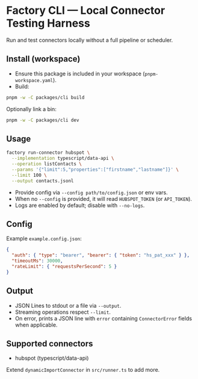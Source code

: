 # Factory CLI — Local Connector Testing Harness

Run and test connectors locally without a full pipeline or scheduler.

## Install (workspace)

- Ensure this package is included in your workspace (`pnpm-workspace.yaml`).
- Build:

```bash
pnpm -w -C packages/cli build
```

Optionally link a bin:

```bash
pnpm -w -C packages/cli dev
```

## Usage

```bash
factory run-connector hubspot \
  --implementation typescript/data-api \
  --operation listContacts \
  --params '{"limit":5,"properties":["firstname","lastname"]}' \
  --limit 100 \
  --output contacts.jsonl
```

- Provide config via `--config path/to/config.json` or env vars.
- When no `--config` is provided, it will read `HUBSPOT_TOKEN` (or `API_TOKEN`).
- Logs are enabled by default; disable with `--no-logs`.

## Config

Example `example.config.json`:

```json
{
  "auth": { "type": "bearer", "bearer": { "token": "hs_pat_xxx" } },
  "timeoutMs": 30000,
  "rateLimit": { "requestsPerSecond": 5 }
}
```

## Output

- JSON Lines to stdout or a file via `--output`.
- Streaming operations respect `--limit`.
- On error, prints a JSON line with `error` containing `ConnectorError` fields when applicable.

## Supported connectors

- hubspot (typescript/data-api)

Extend `dynamicImportConnector` in `src/runner.ts` to add more.


